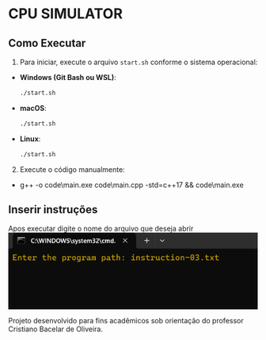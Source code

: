 # CPU SIMULATOR

## Como Executar
1. Para iniciar, execute o arquivo `start.sh` conforme o sistema operacional:
- **Windows (Git Bash ou WSL)**:
    ```bash
    ./start.sh
    ```
- **macOS**:
    ```bash
    ./start.sh
    ```
- **Linux**:
    ```bash
    ./start.sh
    ```
2. Execute o código manualmente:
- g++ -o code\main.exe code\main.cpp -std=c++17 && code\main.exe

## Inserir instruções
Apos executar digite o nome do arquivo que deseja abrir
<img src="cpu_simulator.png" alt="Simulação de CPU" style="display: block;">

Projeto desenvolvido para fins acadêmicos sob orientação do professor Cristiano Bacelar de Oliveira.
